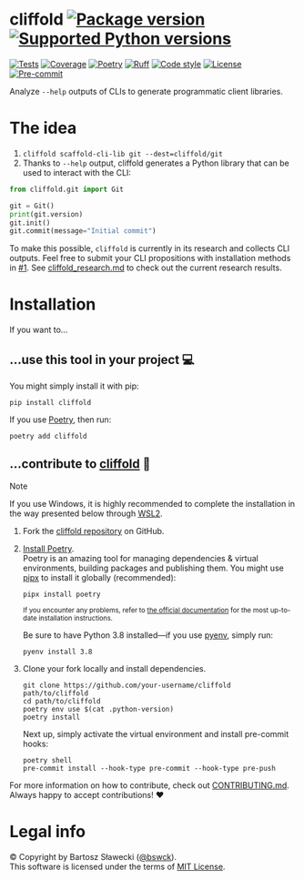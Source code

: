 
# cliffold [![Package version](https://img.shields.io/pypi/v/cliffold?label=PyPI)](https://pypi.org/project/cliffold/) [![Supported Python versions](https://img.shields.io/pypi/pyversions/cliffold.svg?logo=python&label=Python)](https://pypi.org/project/cliffold/)
[![Tests](https://github.com/bswck/cliffold/actions/workflows/test.yml/badge.svg)](https://github.com/bswck/cliffold/actions/workflows/test.yml)
[![Coverage](https://coverage-badge.samuelcolvin.workers.dev/bswck/cliffold.svg)](https://coverage-badge.samuelcolvin.workers.dev/redirect/bswck/cliffold)
[![Poetry](https://img.shields.io/endpoint?url=https://python-poetry.org/badge/v0.json)](https://python-poetry.org/)
[![Ruff](https://img.shields.io/endpoint?url=https://raw.githubusercontent.com/astral-sh/ruff/main/assets/badge/v2.json)](https://github.com/astral-sh/ruff)
[![Code style](https://img.shields.io/badge/code%20style-black-000000.svg?label=Code%20style)](https://github.com/psf/black)
[![License](https://img.shields.io/github/license/bswck/cliffold.svg?label=License)](https://github.com/bswck/cliffold/blob/HEAD/LICENSE)
[![Pre-commit](https://img.shields.io/badge/pre--commit-enabled-brightgreen?logo=pre-commit&logoColor=white)](https://github.com/pre-commit/pre-commit)

Analyze `--help` outputs of CLIs to generate programmatic client libraries.

# The idea

1. `cliffold scaffold-cli-lib git --dest=cliffold/git`
2. Thanks to `--help` output, cliffold generates a Python library that can be used to interact with the CLI:
```py
from cliffold.git import Git

git = Git()
print(git.version)
git.init()
git.commit(message="Initial commit")
```

To make this possible, `cliffold` is currently in its research and collects CLI outputs.
Feel free to submit your CLI propositions with installation methods in [#1](https://github.com/bswck/cliffold/issues/1).
See [cliffold_research.md](https://github.com/bswck/cliffold/blob/HEAD/cliffold_research.md) to check out the current research results.

# Installation
If you want to…



## …use this tool in your project 💻
You might simply install it with pip:

```shell
pip install cliffold
```

If you use [Poetry](https://python-poetry.org/), then run:

```shell
poetry add cliffold
```

## …contribute to [cliffold](https://github.com/bswck/cliffold) 🚀

<!--
This section was generated from bswck/skeleton@ea3be8a.
Instead of changing this particular file, you might want to alter the template:
https://github.com/bswck/skeleton/tree/ea3be8a/fragments/guide.md
-->

> [!Note]
> If you use Windows, it is highly recommended to complete the installation in the way presented below through [WSL2](https://learn.microsoft.com/en-us/windows/wsl/install).



1.  Fork the [cliffold repository](https://github.com/bswck/cliffold) on GitHub.

1.  [Install Poetry](https://python-poetry.org/docs/#installation).<br/>
    Poetry is an amazing tool for managing dependencies & virtual environments, building packages and publishing them.
    You might use [pipx](https://github.com/pypa/pipx#readme) to install it globally (recommended):

    ```shell
    pipx install poetry
    ```

    <sub>If you encounter any problems, refer to [the official documentation](https://python-poetry.org/docs/#installation) for the most up-to-date installation instructions.</sub>

    Be sure to have Python 3.8 installed—if you use [pyenv](https://github.com/pyenv/pyenv#readme), simply run:

    ```shell
    pyenv install 3.8
    ```

1.  Clone your fork locally and install dependencies.

    ```shell
    git clone https://github.com/your-username/cliffold path/to/cliffold
    cd path/to/cliffold
    poetry env use $(cat .python-version)
    poetry install
    ```

    Next up, simply activate the virtual environment and install pre-commit hooks:

    ```shell
    poetry shell
    pre-commit install --hook-type pre-commit --hook-type pre-push
    ```

For more information on how to contribute, check out [CONTRIBUTING.md](https://github.com/bswck/cliffold/blob/HEAD/CONTRIBUTING.md).<br/>
Always happy to accept contributions! ❤️


# Legal info
© Copyright by Bartosz Sławecki ([@bswck](https://github.com/bswck)).
<br />This software is licensed under the terms of [MIT License](https://github.com/bswck/cliffold/blob/HEAD/LICENSE).
